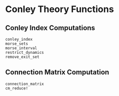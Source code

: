 # Conley Theory Functions

## Conley Index Computations

```@docs
conley_index
morse_sets
morse_interval
restrict_dynamics
remove_exit_set
```

## Connection Matrix Computation

```@docs
connection_matrix
cm_reduce!
```

